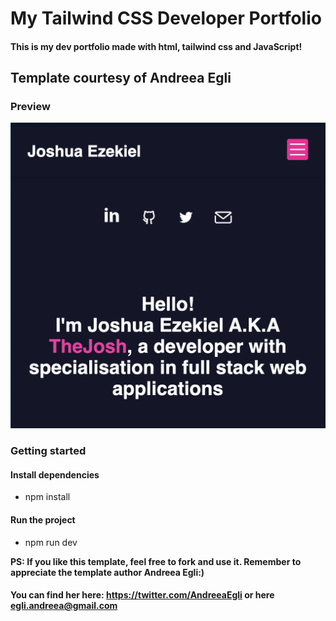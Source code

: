 
# My Tailwind CSS Developer Portfolio

#### This is my dev portfolio made with html, tailwind css and JavaScript!

## Template courtesy of Andreea Egli

### Preview 
![portfolio preview](/layouts/assets/preview.png)

### Getting started

#### Install dependencies 

 * npm install

 #### Run the project

 * npm run dev 


 **PS: If you like this template, feel free to fork and use it. Remember to appreciate the template author Andreea Egli:)** 

 #### You can find her here: https://twitter.com/AndreeaEgli or here egli.andreea@gmail.com




 


